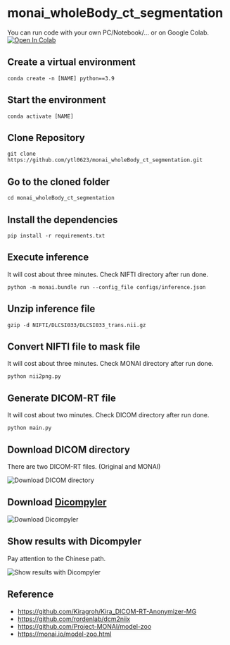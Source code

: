 # monai_wholeBody_ct_segmentation
You can run code with your own PC/Notebook/... or on Google Colab.
<a href="https://colab.research.google.com/github/ytl0623/monai_wholeBody_ct_segmentation/blob/master/monai_wholeBody_ct_segmentation.ipynb"><img src="https://colab.research.google.com/assets/colab-badge.svg" alt="Open In Colab"></a>

## Create a virtual environment
```
conda create -n [NAME] python==3.9
```

## Start the environment
```
conda activate [NAME]
```

## Clone Repository
```
git clone https://github.com/ytl0623/monai_wholeBody_ct_segmentation.git
```

## Go to the cloned folder
```
cd monai_wholeBody_ct_segmentation
```

## Install the dependencies
```
pip install -r requirements.txt
```

## Execute inference
It will cost about three minutes.
Check NIFTI directory after run done.
```
python -m monai.bundle run --config_file configs/inference.json
```

## Unzip inference file
```
gzip -d NIFTI/DLCSI033/DLCSI033_trans.nii.gz 
```

## Convert NIFTI file to mask file
It will cost about three minutes.
Check MONAI directory after run done.
```
python nii2png.py
```

## Generate DICOM-RT file
It will cost about two minutes.
Check DICOM directory after run done.
```
python main.py
```

## Download DICOM directory
There are two DICOM-RT files. (Original and MONAI)

![Download DICOM directory](https://github.com/ytl0623/monai_wholeBody_ct_segmentation/assets/55120101/3a606842-88c0-4253-9072-0c5c7e2d89ee)

## Download [Dicompyler](https://github.com/bastula/dicompyler/releases/download/release-0.4.2/dicompyler_setup-0.4.2.win32.exe)
![Download Dicompyler](https://github.com/ytl0623/monai_wholeBody_ct_segmentation/assets/55120101/f39cea95-7d57-46a8-a707-db328cf8be0d)

## Show results with Dicompyler
Pay attention to the Chinese path.

![Show results with Dicompyler](https://github.com/ytl0623/monai_wholeBody_ct_segmentation/assets/55120101/9c8714fd-b28a-4493-895d-28ec621c1047)

## Reference
- https://github.com/Kiragroh/Kira_DICOM-RT-Anonymizer-MG
- https://github.com/rordenlab/dcm2niix
- https://github.com/Project-MONAI/model-zoo
- https://monai.io/model-zoo.html
